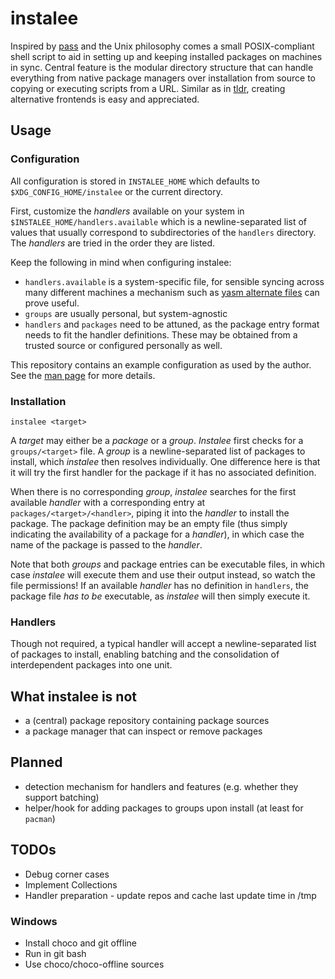 # instalee

Inspired by [pass](passwordstore.org "The standard Unix password manager")
and the Unix philosophy 
comes a small POSIX-compliant shell script
to aid in setting up and keeping installed packages on machines in sync.
Central feature is the modular directory structure 
that can handle everything from native package managers 
over installation from source
to copying or executing scripts from a URL.
Similar as in [tldr](https://github.com/tldr-pages/tldr),
creating alternative frontends is easy and appreciated.

## Usage

### Configuration

All configuration is stored in `INSTALEE_HOME` 
which defaults to `$XDG_CONFIG_HOME/instalee`
or the current directory.

First, customize the _handlers_ available on your system 
in `$INSTALEE_HOME/handlers.available`
which is a newline-separated list of values 
that usually correspond to subdirectories of the `handlers` directory.
The _handlers_ are tried in the order they are listed.

Keep the following in mind when configuring instalee:
- `handlers.available` is a system-specific file,
  for sensible syncing across many different machines
  a mechanism such as [yasm alternate files](https://yadm.io/docs/alternates)
  can prove useful.
- `groups` are usually personal, but system-agnostic
- `handlers` and `packages` need to be attuned,
  as the package entry format needs to fit the handler definitions.
  These may be obtained from a trusted source
  or configured personally as well.

This repository contains an example configuration
as used by the author.
See the [man page](instalee.1) for more details.

### Installation

`instalee <target>`

A _target_ may either be a _package_ or a _group_.
*Instalee* first checks for a `groups/<target>` file.
A _group_ is a newline-separated list of packages to install,
which *instalee* then resolves individually.
One difference here is that it will try the first handler for the package
if it has no associated definition.

When there is no corresponding _group_,
*instalee* searches for the first available _handler_
with a corresponding entry at `packages/<target>/<handler>`,
piping it into the _handler_ to install the package.
The package definition may be an empty file
(thus simply indicating the availability of a package for a _handler_),
in which case the name of the package is passed to the _handler_.

Note that both _groups_ and package entries can be executable files,
in which case *instalee* will execute them and use their output instead,
so watch the file permissions!
If an available _handler_ has no definition in `handlers`,
the package file _has to be_ executable,
as *instalee* will then simply execute it.

### Handlers

Though not required,
a typical handler will accept 
a newline-separated list of packages to install,
enabling batching and the consolidation of interdependent packages into one unit.

## What instalee is not
- a (central) package repository containing package sources
- a package manager that can inspect or remove packages

## Planned
- detection mechanism for handlers and features
  (e.g. whether they support batching)
- helper/hook for adding packages to groups upon install
  (at least for `pacman`)

## TODOs
- Debug corner cases
- Implement Collections
- Handler preparation - update repos and cache last update time in /tmp

### Windows
- Install choco and git offline
- Run in git bash
- Use choco/choco-offline sources
